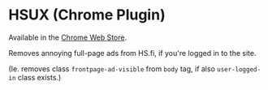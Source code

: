 HSUX (Chrome Plugin)
==========================

Available in the [Chrome Web Store](https://chrome.google.com/webstore/detail/hs-ux-improvements/llbigclocjogefafobdgkcdpioikhbfa).

Removes annoying full-page ads from HS.fi, if you're logged in to the 
site.

(Ie. removes class `frontpage-ad-visible` from `body` tag, if also 
`user-logged-in` class exists.)
